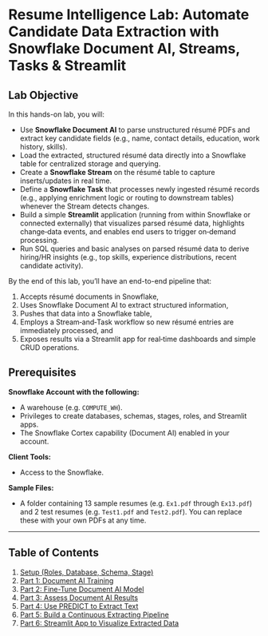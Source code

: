 # Resume Intelligence Lab: Automate Candidate Data Extraction with Snowflake Document AI, Streams, Tasks & Streamlit

## Lab Objective

In this hands-on lab, you will:

- Use **Snowflake Document AI** to parse unstructured résumé PDFs and extract key candidate fields (e.g., name, contact details, education, work history, skills).
- Load the extracted, structured résumé data directly into a Snowflake table for centralized storage and querying.
- Create a **Snowflake Stream** on the résumé table to capture inserts/updates in real time.
- Define a **Snowflake Task** that processes newly ingested résumé records (e.g., applying enrichment logic or routing to downstream tables) whenever the Stream detects changes.
- Build a simple **Streamlit** application (running from within Snowflake or connected externally) that visualizes parsed résumé data, highlights change‐data events, and enables end users to trigger on‐demand processing.
- Run SQL queries and basic analyses on parsed résumé data to derive hiring/HR insights (e.g., top skills, experience distributions, recent candidate activity).

By the end of this lab, you’ll have an end-to-end pipeline that:  
1. Accepts résumé documents in Snowflake,  
2. Uses Snowflake Document AI to extract structured information,  
3. Pushes that data into a Snowflake table,  
4. Employs a Stream‐and‐Task workflow so new résumé entries are immediately processed, and  
5. Exposes results via a Streamlit app for real‐time dashboards and simple CRUD operations.

## Prerequisites

**Snowflake Account with the following:**

- A warehouse (e.g. `COMPUTE_WH`).
- Privileges to create databases, schemas, stages, roles, and Streamlit apps.
- The Snowflake Cortex capability (Document AI) enabled in your account.

**Client Tools:**

- Access to the Snowflake.

**Sample Files:**

- A folder containing 13 sample resumes (e.g. `Ex1.pdf` through `Ex13.pdf`) and 2 test resumes (e.g. `Test1.pdf` and `Test2.pdf`). You can replace these with your own PDFs at any time.

---

## Table of Contents

1. [Setup (Roles, Database, Schema, Stage)](https://github.com/sfc-gh-DShaw98/Resume-Intelligence-Lab/blob/main/Setup%20(Roles%2C%20Database%2C%20Schema%2C%20Stage).md)
2. [Part 1: Document AI Training](https://github.com/sfc-gh-DShaw98/Resume-Intelligence-Lab/blob/main/Part%201%3A%20Document%20AI%20Training.md)
3. [Part 2: Fine-Tune Document AI Model](https://github.com/sfc-gh-DShaw98/Resume-Intelligence-Lab/blob/main/Part%202%3A%20Fine-Tune%20Document%20AI%20Model.md)
4. [Part 3: Assess Document AI Results](https://github.com/sfc-gh-DShaw98/Resume-Intelligence-Lab/blob/main/Part%203%3A%20Assess%20Document%20AI%20Results.md)
5. [Part 4: Use PREDICT to Extract Text](https://github.com/sfc-gh-DShaw98/Resume-Intelligence-Lab/blob/main/Part%204%3A%20Use%20PREDICT%20to%20Extract%20Text.md)
6. [Part 5: Build a Continuous Extracting Pipeline](#part-5-build-a-continuous-extracting-pipeline)
7. [Part 6: Streamlit App to Visualize Extracted Data](#part-6-streamlit-app-to-visualize-extracted-data)
